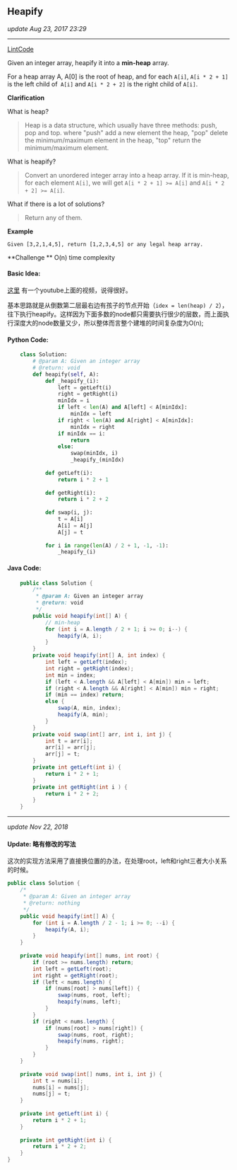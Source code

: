 ## Heapify 
_update Aug 23, 2017  23:29_

---
[LintCode](http://www.lintcode.com/en/problem/heapify/)

Given an integer array, heapify it into a **min-heap** array.

For a heap array A, A[0] is the root of heap, and for each `A[i]`, `A[i * 2 + 1]` is the left child of` A[i]` and `A[i * 2 + 2]` is the right child of `A[i]`.

**Clarification**

What is heap?

>Heap is a data structure, which usually have three methods: push, pop and top. where "push" add a new element the heap, "pop" delete the minimum/maximum element in the heap, "top" return the minimum/maximum element.

What is heapify?

>Convert an unordered integer array into a heap array. If it is min-heap, for each element `A[i]`, we will get `A[i * 2 + 1] >= A[i]` and `A[i * 2 + 2] >= A[i]`.

What if there is a lot of solutions?

>Return any of them.

**Example**

    Given [3,2,1,4,5], return [1,2,3,4,5] or any legal heap array.

**Challenge **
O(n) time complexity

#### Basic Idea:
[这里](https://www.youtube.com/watch?v=ixdWTKWSz7s) 有一个youtube上面的视频，说得很好。

基本思路就是从倒数第二层最右边有孩子的节点开始（`idex = len(heap) / 2`），往下执行heapify。这样因为下面多数的node都只需要执行很少的层数，而上面执行深度大的node数量又少，所以整体而言整个建堆的时间复杂度为O(n);

#### Python Code:
```python
    class Solution:
        # @param A: Given an integer array
        # @return: void
        def heapify(self, A):
            def _heapify_(i):
                left = getLeft(i)
                right = getRight(i)
                minIdx = i
                if left < len(A) and A[left] < A[minIdx]:
                    minIdx = left
                if right < len(A) and A[right] < A[minIdx]:
                    minIdx = right
                if minIdx == i:
                    return
                else:
                    swap(minIdx, i)
                    _heapify_(minIdx)
                
            def getLeft(i):
                return i * 2 + 1
            
            def getRight(i):
                return i * 2 + 2
                
            def swap(i, j):
                t = A[i]
                A[i] = A[j]
                A[j] = t
                
            for i in range(len(A) / 2 + 1, -1, -1):
                _heapify_(i)
```
#### Java Code:
```java
    public class Solution {
        /**
         * @param A: Given an integer array
         * @return: void
         */
        public void heapify(int[] A) {
            // min-heap
            for (int i = A.length / 2 + 1; i >= 0; i--) {
                heapify(A, i);
            }
        }
        private void heapify(int[] A, int index) {
            int left = getLeft(index);
            int right = getRight(index);
            int min = index;
            if (left < A.length && A[left] < A[min]) min = left;
            if (right < A.length && A[right] < A[min]) min = right;
            if (min == index) return;
            else {
                swap(A, min, index);
                heapify(A, min);
            }
        }
        private void swap(int[] arr, int i, int j) {
            int t = arr[i];
            arr[i] = arr[j];
            arr[j] = t;
        } 
        private int getLeft(int i) {
            return i * 2 + 1;
        }
        private int getRight(int i ) {
            return i * 2 + 2;
        }
    }
```           
                
---
_update Nov 22, 2018_

#### Update: 略有修改的写法
这次的实现方法采用了直接换位置的办法，在处理root，left和right三者大小关系的时候。

```java
public class Solution {
    /*
     * @param A: Given an integer array
     * @return: nothing
     */
    public void heapify(int[] A) {
        for (int i = A.length / 2 - 1; i >= 0; --i) {
            heapify(A, i);
        }
    }
    
    private void heapify(int[] nums, int root) {
        if (root >= nums.length) return;
        int left = getLeft(root);
        int right = getRight(root);
        if (left < nums.length) {
            if (nums[root] > nums[left]) {
                swap(nums, root, left);
                heapify(nums, left);
            }
        } 
        if (right < nums.length) {
            if (nums[root] > nums[right]) {
                swap(nums, root, right);
                heapify(nums, right);
            }
        }
    }
    
    private void swap(int[] nums, int i, int j) {
        int t = nums[i];
        nums[i] = nums[j];
        nums[j] = t;
    }
    
    private int getLeft(int i) {
        return i * 2 + 1;
    }
    
    private int getRight(int i) {
        return i * 2 + 2;
    }
}
```
